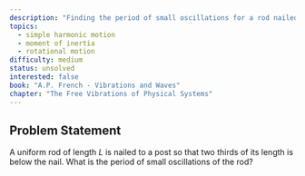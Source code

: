 ```yaml
---
description: "Finding the period of small oscillations for a rod nailed at a point"
topics:
  - simple harmonic motion
  - moment of inertia
  - rotational motion
difficulty: medium
status: unsolved
interested: false
book: "A.P. French - Vibrations and Waves"
chapter: "The Free Vibrations of Physical Systems"
---
```


## Problem Statement
A uniform rod of length $L$ is nailed to a post so that two thirds of its length is below the nail. What is the period of small oscillations of the rod?
